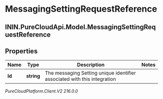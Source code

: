 # MessagingSettingRequestReference

## ININ.PureCloudApi.Model.MessagingSettingRequestReference

## Properties

|Name | Type | Description | Notes|
|------------ | ------------- | ------------- | -------------|
| **Id** | **string** | The messaging Setting unique identifier associated with this integration | |



_PureCloudPlatform.Client.V2 216.0.0_

